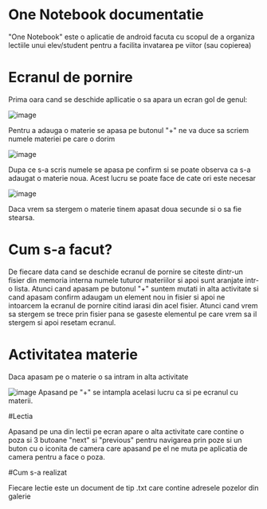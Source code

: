 # One Notebook documentatie

"One Notebook" este o aplicatie de android facuta cu scopul de a organiza lectiile unui elev/student pentru a facilita invatarea pe viitor (sau copierea)

# Ecranul de pornire


Prima oara cand se deschide apllicatie o sa apara un ecran gol de genul:

![image](https://user-images.githubusercontent.com/79408463/210382843-aa5d4be9-b4d4-4c39-8dad-6f7d5b4ec48f.png)

Pentru a adauga o materie se apasa pe butonul "+" ne va duce sa scriem numele materiei pe care o dorim

![image](https://user-images.githubusercontent.com/79408463/210383337-c9a01ed2-56c0-4a59-b4e3-7a4d227b03c4.png)

Dupa ce s-a scris numele se apasa pe confirm si se poate observa ca s-a adaugat o materie noua. Acest lucru se poate face de cate ori este necesar

![image](https://user-images.githubusercontent.com/79408463/210383794-fc539302-8628-4e0b-9432-c917d831383f.png)

Daca vrem sa stergem o materie tinem apasat doua secunde si o sa fie stearsa.

# Cum s-a facut?
 
 De fiecare data cand se deschide ecranul de pornire se citeste dintr-un fisier din memoria interna numele tuturor materiilor si apoi sunt aranjate intr-o lista. Atunci cand apasam pe butonul "+" suntem mutati in alta activitate si cand apasam confirm adaugam un element nou in fisier si apoi ne intoarcem la ecranul de pornire citind iarasi din acel fisier.
 Atunci cand vrem sa stergem se trece prin fisier pana se gaseste elementul pe care vrem sa il stergem si apoi resetam ecranul.
 
 # Activitatea materie
 
 Daca apasam pe o materie o sa intram in alta activitate
 
 ![image](https://user-images.githubusercontent.com/79408463/210384847-09312c58-76a2-4436-83af-0d994e015bcf.png)
Apasand pe "+" se intampla acelasi lucru ca si pe ecranul cu materii.

#Lectia

Apasand pe una din lectii pe ecran apare o alta activitate care contine o poza si 3 butoane "next" si "previous" pentru navigarea prin poze si un buton cu o iconita de camera care apasand pe el ne muta pe aplicatia de camera pentru a face o poza.

#Cum s-a realizat

Fiecare lectie este un document de tip .txt care contine adresele pozelor din galerie 
